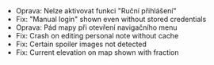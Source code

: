 ##
- Oprava: Nelze aktivovat funkci "Ruční přihlášení"
- Fix: "Manual login" shown even without stored credentials
- Oprava: Pád mapy při otevření navigačního menu
- Fix: Crash on editing personal note without cache
- Fix: Certain spoiler images not detected
- Fix: Current elevation on map shown with fraction
